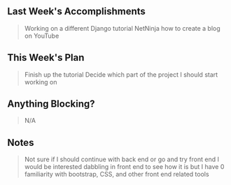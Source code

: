 ## Last Week's Accomplishments

> Working on a different Django tutorial
> NetNinja how to create a blog on YouTube

## This Week's Plan

> Finish up the tutorial
> Decide which part of the project I should start working on

## Anything Blocking?

> N/A

## Notes

> Not sure if I should continue with back end or go and try front end
> I would be interested dabbling in front end to see how it is but I have 0 familiarity with bootstrap, CSS, and other front end related tools 
